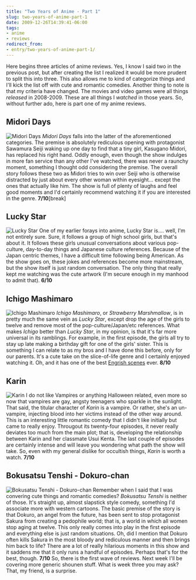 ```yaml
---
title: "Two Years of Anime - Part 1"
slug: two-years-of-anime-part-1
date: 2009-12-26T14:39:41-06:00
tags:
- anime
- reviews
redirect_from:
- entry/two-years-of-anime-part-1/
---
```

Here begins three articles of anime reviews. Yes, I know I said two in the previous post, but after creating the list I realized it would be more prudent to split this into three. This also allows me to kind of categorize things and I'll kick the list off with cute and romantic comedies. Another thing to note is that my criteria have changed. The movies and video games were all things _released_ in 2008-2009. These are all things I _watched_ in those years. So, without further ado, here is part one of my anime reviews.
## Midori Days
![](http://images.dxprog.com/blog/reviews09_midori_days.jpg "Midori Days")
_Midori Days_ falls into the latter of the aforementioned categories. The premise is absolutely rediculous opening with protagonist Sawamura Seiji waking up one day to find that a tiny girl, Kasugano Midori, has replaced his right hand. Oddly enough, even though the show indulges in more fan service than any other I've watched, there was never a raunchy moment, something I thought odd considering the premise. The overall story follows these two as Midori tries to win over Seiji who is otherwise distracted by just about every other woman within eyesight... except the ones that actually like him. The show is full of plenty of laughs and feel good moments and I'd certainly recommend watching it if you are interested in the genre. **7/10**[break]
## Lucky Star
![](http://images.dxprog.com/blog/reviews09_lucky_star.jpg "Lucky Star")
One of my earlier forays into anime, Lucky Star is.... well, I'm not entirely sure. Sure, it follows a group of high school girls, but that's about it. It follows these girls unusual conversations about various pop-culture, day-to-day things and Japanese culture references. Because of the Japan centric themes, I have a difficult time following being American. As the show goes on, these jokes and references become more mainstream, but the show itself is just random conversation. The only thing that really kept me watching was the cute artwork (I'm secure enough in my manhood to admit that). **6/10**
## Ichigo Mashimaro
![](http://images.dxprog.com/blog/reviews09_ichigo_mashimaro.jpg "Ichigo Mashimaro")
_Ichigo Mashimaro_, or _Strawberry Marshmallow_, is in pretty much the same vein as _Lucky Star_, except drop the age of the girls to twelve and remove most of the pop-culture/Japan/etc references. What makes _Ichigo_ better than _Lucky Star_, in my opinion, is that it's far more universal in its ramblings. For example, in the first episode, the girls all try to stay up late making a birthday gift for one of the girls' sister. This is something I can relate to as my bros and I have done this before, only for our parents. It's a cute take on the slice-of-life genre and I certainly enjoyed watching it. Oh, and it has one of the best [Engrish scenes](http://www.youtube.com/watch?v=IzGbA1ov_WE) ever. **8/10**
## Karin
![](http://images.dxprog.com/blog/reviews09_karin.jpg "Karin")
I do not like Vampires or anything Halloween related, even more so now that vampires are gay, angsty teenagers who sparkle in the sunlight. That said, the titular character of _Karin_ is a vampire. Or rather, she's an un-vampire, injecting blood into her victims instead of the other way around. This is an interesting little romantic comedy that I didn't like initially but came to really enjoy. Througout its twenty-four episodes, it never really deviates too much from the main plot; that is, developing the relationship between Karin and her classmate Usui Kenta. The last couple of episodes are certainly intense and will leave you wondering what path the show will take. So, even with my general dislike for occultish things, _Karin_ is worth a watch. **7/10**
## Bokusatsu Tenshi - Dokuro-chan
![](http://images.dxprog.com/blog/reviews09_bokusatsu_tenshi.jpg "Bokusatsu Tenshi - Dokuro-chan")
Remember when I said that I was convering cute things and romantic comedies? _Bokusatsu Tenshi_ is neither of those. It's straight up, almost slapstick style comedy, something I'd associate more with western cartoons. The basic premise of the story is that Dokuro, an angel from the future, has been sent to stop protagonist Sakura from creating a pedophile world; that is, a world in which all women stop aging at twelve. This only really comes into play in the first episode and everything else is just random situations. Oh, did I mention that Dokuro often kills Sakura in the most bloody and rediculous manner and then brings him back to life? There are a lot of really hilarious moments in this show and it saddens me that it only runs a handful of episodes. Perhaps that's for the best, though. **7/10**
So, there is the first wave of reviews. Next week I'll be covering more generic shounen stuff. What is week three you may ask? That, my friend, is a surprise.
